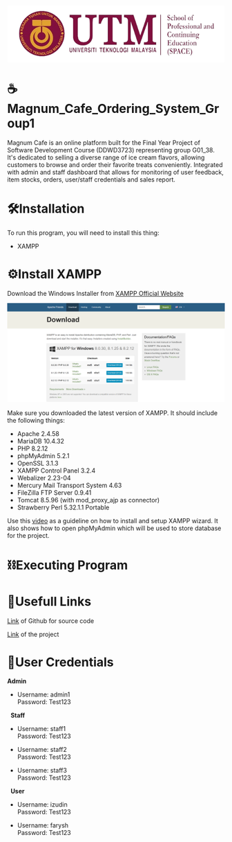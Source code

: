 ![UTM SPACE LOGO](assets/img/readme_pic/utm_space_logo.png)
# **☕Magnum_Cafe_Ordering_System_Group1**

Magnum Cafe is an online platform built for the Final Year Project of Software Development Course (DDWD3723) representing group G01_38. It's dedicated to selling a diverse range of ice cream flavors, allowing customers to browse and order their favorite treats conveniently. Integrated with admin and staff dashboard that allows for monitoring of user feedback, item stocks, orders, user/staff credentials and sales report.

# 🛠️Installation

To run this program, you will need to install this thing:

+ XAMPP

# ⚙️Install XAMPP

Download the Windows Installer from [XAMPP Official Website](https://www.apachefriends.org/download.html)

![XAMPP PAGE](assets/img/readme_pic/xampp_page.png)

Make sure you downloaded the latest version of XAMPP. It should include the following things:

+ Apache 2.4.58
+ MariaDB 10.4.32
+ PHP 8.2.12
+ phpMyAdmin 5.2.1
+ OpenSSL 3.1.3
+ XAMPP Control Panel 3.2.4
+ Webalizer 2.23-04
+ Mercury Mail Transport System 4.63
+ FileZilla FTP Server 0.9.41
+ Tomcat 8.5.96 (with mod_proxy_ajp as connector)
+ Strawberry Perl 5.32.1.1 Portable

Use this [video](https://www.youtube.com/watch?v=yHkxKyNL2gE) as a guideline on how to install and setup XAMPP wizard. It also shows how to open phpMyAdmin which will be used to store database for the project.

# ⛓️Executing Program


# 🔗Usefull Links

[Link](https://github.com/korangg/Magnum_Cafe_Ordering_System_Group1) of Github for source code

[Link](https://magnumcafe.shop/) of the project

# 🔑User Credentials

**Admin**

- Username: admin1  
  Password: Test123

&nbsp;
**Staff**

- Username: staff1  
  Password: Test123

- Username: staff2  
  Password: Test123

- Username: staff3  
  Password: Test123

&nbsp;
**User**

- Username: izudin  
  Password: Test123

- Username: farysh  
  Password: Test123

